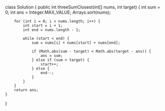 class Solution {
    public int threeSumClosest(int[] nums, int target) {
        int sum = 0;
        int ans = Integer.MAX_VALUE;
        Arrays.sort(nums);
        
        for (int i = 0; i < nums.length; i++) {
            int start = i + 1;
            int end = nums.length - 1;
            
            while (start < end) {
                sum = nums[i] + nums[start] + nums[end];
                
                if (Math.abs(sum - target) < Math.abs(target - ans)) {
                    ans = sum;
                } else if (sum < target) {
                    start++;
                } else {
                    end--;
                }
            }  
        }
        return ans;
    }
}
